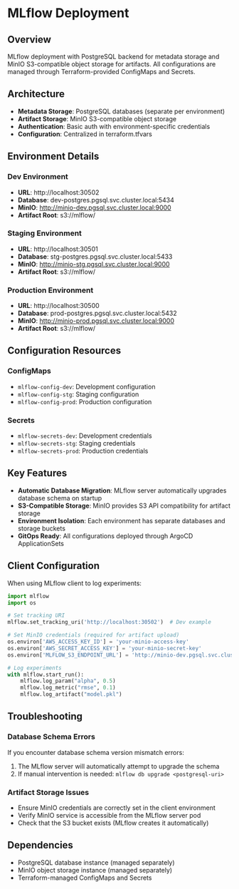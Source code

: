 # MLflow Deployment

## Overview
MLflow deployment with PostgreSQL backend for metadata storage and MinIO S3-compatible object storage for artifacts. All configurations are managed through Terraform-provided ConfigMaps and Secrets.

## Architecture
- **Metadata Storage**: PostgreSQL databases (separate per environment)
- **Artifact Storage**: MinIO S3-compatible object storage
- **Authentication**: Basic auth with environment-specific credentials
- **Configuration**: Centralized in terraform.tfvars

## Environment Details

### Dev Environment
- **URL**: http://localhost:30502
- **Database**: dev-postgres.pgsql.svc.cluster.local:5434
- **MinIO**: http://minio-dev.pgsql.svc.cluster.local:9000
- **Artifact Root**: s3://mlflow/

### Staging Environment
- **URL**: http://localhost:30501
- **Database**: stg-postgres.pgsql.svc.cluster.local:5433
- **MinIO**: http://minio-stg.pgsql.svc.cluster.local:9000
- **Artifact Root**: s3://mlflow/

### Production Environment
- **URL**: http://localhost:30500
- **Database**: prod-postgres.pgsql.svc.cluster.local:5432
- **MinIO**: http://minio-prod.pgsql.svc.cluster.local:9000
- **Artifact Root**: s3://mlflow/

## Configuration Resources

### ConfigMaps
- `mlflow-config-dev`: Development configuration
- `mlflow-config-stg`: Staging configuration
- `mlflow-config-prod`: Production configuration

### Secrets
- `mlflow-secrets-dev`: Development credentials
- `mlflow-secrets-stg`: Staging credentials
- `mlflow-secrets-prod`: Production credentials

## Key Features
- **Automatic Database Migration**: MLflow server automatically upgrades database schema on startup
- **S3-Compatible Storage**: MinIO provides S3 API compatibility for artifact storage
- **Environment Isolation**: Each environment has separate databases and storage buckets
- **GitOps Ready**: All configurations deployed through ArgoCD ApplicationSets

## Client Configuration
When using MLflow client to log experiments:

```python
import mlflow
import os

# Set tracking URI
mlflow.set_tracking_uri('http://localhost:30502')  # Dev example

# Set MinIO credentials (required for artifact upload)
os.environ['AWS_ACCESS_KEY_ID'] = 'your-minio-access-key'
os.environ['AWS_SECRET_ACCESS_KEY'] = 'your-minio-secret-key'
os.environ['MLFLOW_S3_ENDPOINT_URL'] = 'http://minio-dev.pgsql.svc.cluster.local:9000'

# Log experiments
with mlflow.start_run():
    mlflow.log_param("alpha", 0.5)
    mlflow.log_metric("rmse", 0.1)
    mlflow.log_artifact("model.pkl")
```

## Troubleshooting

### Database Schema Errors
If you encounter database schema version mismatch errors:
1. The MLflow server will automatically attempt to upgrade the schema
2. If manual intervention is needed: `mlflow db upgrade <postgresql-uri>`

### Artifact Storage Issues
- Ensure MinIO credentials are correctly set in the client environment
- Verify MinIO service is accessible from the MLflow server pod
- Check that the S3 bucket exists (MLflow creates it automatically)

## Dependencies
- PostgreSQL database instance (managed separately)
- MinIO object storage instance (managed separately)
- Terraform-managed ConfigMaps and Secrets